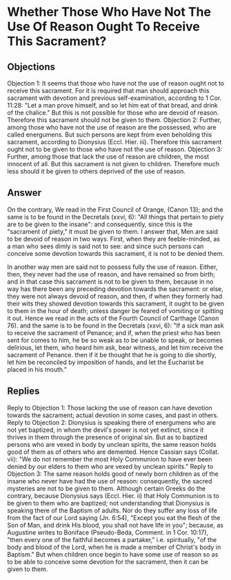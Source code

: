 # Whether Those Who Have Not The Use Of Reason Ought To Receive This Sacrament?
## Objections
Objection 1: It seems that those who have not the use of reason ought not to receive this sacrament. For it is required that man should approach this sacrament with devotion and previous self-examination, according to 1 Cor. 11:28: "Let a man prove himself, and so let him eat of that bread, and drink of the chalice." But this is not possible for those who are devoid of reason. Therefore this sacrament should not be given to them.
Objection 2: Further, among those who have not the use of reason are the possessed, who are called energumens. But such persons are kept from even beholding this sacrament, according to Dionysius (Eccl. Hier. iii). Therefore this sacrament ought not to be given to those who have not the use of reason.
Objection 3: Further, among those that lack the use of reason are children, the most innocent of all. But this sacrament is not given to children. Therefore much less should it be given to others deprived of the use of reason.
## Answer
On the contrary, We read in the First Council of Orange, (Canon 13); and the same is to be found in the Decretals (xxvi, 6): "All things that pertain to piety are to be given to the insane": and consequently, since this is the "sacrament of piety," it must be given to them.
I answer that, Men are said to be devoid of reason in two ways. First, when they are feeble-minded, as a man who sees dimly is said not to see: and since such persons can conceive some devotion towards this sacrament, it is not to be denied them.

In another way men are said not to possess fully the use of reason. Either, then, they never had the use of reason, and have remained so from birth; and in that case this sacrament is not to be given to them, because in no way has there been any preceding devotion towards the sacrament: or else, they were not always devoid of reason, and then, if when they formerly had their wits they showed devotion towards this sacrament, it ought to be given to them in the hour of death; unless danger be feared of vomiting or spitting it out. Hence we read in the acts of the Fourth Council of Carthage (Canon 76). and the same is to be found in the Decretals (xxvi, 6): "If a sick man ask to receive the sacrament of Penance; and if, when the priest who has been sent for comes to him, he be so weak as to be unable to speak, or becomes delirious, let them, who heard him ask, bear witness, and let him receive the sacrament of Penance. then if it be thought that he is going to die shortly, let him be reconciled by imposition of hands, and let the Eucharist be placed in his mouth."
## Replies
Reply to Objection 1: Those lacking the use of reason can have devotion towards the sacrament; actual devotion in some cases, and past in others.
Reply to Objection 2: Dionysius is speaking there of energumens who are not yet baptized, in whom the devil's power is not yet extinct, since it thrives in them through the presence of original sin. But as to baptized persons who are vexed in body by unclean spirits, the same reason holds good of them as of others who are demented. Hence Cassian says (Collat. vii): "We do not remember the most Holy Communion to have ever been denied by our elders to them who are vexed by unclean spirits."
Reply to Objection 3: The same reason holds good of newly born children as of the insane who never have had the use of reason: consequently, the sacred mysteries are not to be given to them. Although certain Greeks do the contrary, because Dionysius says (Eccl. Hier. ii) that Holy Communion is to be given to them who are baptized; not understanding that Dionysius is speaking there of the Baptism of adults. Nor do they suffer any loss of life from the fact of our Lord saying (Jn. 6:54), "Except you eat the flesh of the Son of Man, and drink His blood, you shall not have life in you"; because, as Augustine writes to Boniface (Pseudo-Beda, Comment. in 1 Cor. 10:17), "then every one of the faithful becomes a partaker," i.e. spiritually, "of the body and blood of the Lord, when he is made a member of Christ's body in Baptism." But when children once begin to have some use of reason so as to be able to conceive some devotion for the sacrament, then it can be given to them.